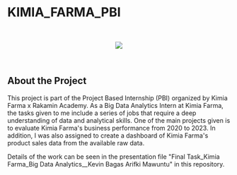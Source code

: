 # KIMIA_FARMA_PBI

<br />
<p align="center">
  <img src="https://github.com/user-attachments/assets/40fe92cc-51fc-4fc0-92b2-2a4b219e99e2"/>
</p>
<br />

## About the Project
This project is part of the Project Based Internship (PBI) organized by Kimia Farma x Rakamin Academy. As a Big Data Analytics Intern at Kimia Farma, the tasks given to me include a series of jobs that require a deep understanding of data and analytical skills. One of the main projects given is to evaluate Kimia Farma's business performance from 2020 to 2023. In addition, I was also assigned to create a dashboard of Kimia Farma's product sales data from the available raw data.

Details of the work can be seen in the presentation file "Final Task_Kimia Farma_Big Data Analytics__Kevin Bagas Arifki Mawuntu" in this repository.
